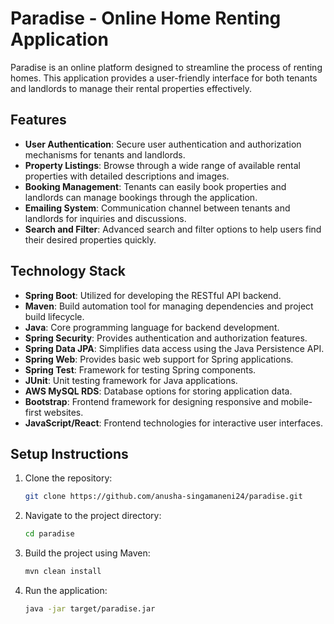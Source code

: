 # Paradise - Online Home Renting Application

Paradise is an online platform designed to streamline the process of renting homes. This application provides a user-friendly interface for both tenants and landlords to manage their rental properties effectively.

## Features

- **User Authentication**: Secure user authentication and authorization mechanisms for tenants and landlords.
- **Property Listings**: Browse through a wide range of available rental properties with detailed descriptions and images.
- **Booking Management**: Tenants can easily book properties and landlords can manage bookings through the application.
- **Emailing System**: Communication channel between tenants and landlords for inquiries and discussions.
- **Search and Filter**: Advanced search and filter options to help users find their desired properties quickly.

## Technology Stack

- **Spring Boot**: Utilized for developing the RESTful API backend.
- **Maven**: Build automation tool for managing dependencies and project build lifecycle.
- **Java**: Core programming language for backend development.
- **Spring Security**: Provides authentication and authorization features.
- **Spring Data JPA**: Simplifies data access using the Java Persistence API.
- **Spring Web**: Provides basic web support for Spring applications.
- **Spring Test**: Framework for testing Spring components.
- **JUnit**: Unit testing framework for Java applications.
- **AWS MySQL RDS**: Database options for storing application data.
- **Bootstrap**: Frontend framework for designing responsive and mobile-first websites.
- **JavaScript/React**: Frontend technologies for interactive user interfaces.

## Setup Instructions

1. Clone the repository:

   ```bash
   git clone https://github.com/anusha-singamaneni24/paradise.git

2. Navigate to the project directory:

   ```bash
   cd paradise

3. Build the project using Maven:

   ```bash
   mvn clean install

4. Run the application:

   ```bash
   java -jar target/paradise.jar